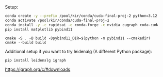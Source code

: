 
Setup:

```bash
conda create -y --prefix /pool/kir/conda/cuda-final-proj-2 python=3.12
conda activate /pool/kir/conda/cuda-final-proj-2
conda install -y -c rapidsai -c conda-forge -c nvidia cugraph cuda-cudart cupy nx-cugraph rmm cuda-version=12.0
pip install matplotlib pybind11
```

<!-- mkdir build && cd build
cmake -Dpybind11_DIR=$(python -m pybind11 --cmakedir) ..
make -->

```
cmake -S . -B build -Dpybind11_DIR=$(python -m pybind11 --cmakedir)
cmake --build build
```

Additional setup if you want to try leidenalg (A different Python package):

```bash
pip install leidenalg igraph
```

https://igraph.org/c/#downloads
